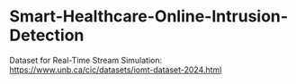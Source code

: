 # Smart-Healthcare-Online-Intrusion-Detection
Dataset for Real-Time Stream Simulation:
https://www.unb.ca/cic/datasets/iomt-dataset-2024.html
